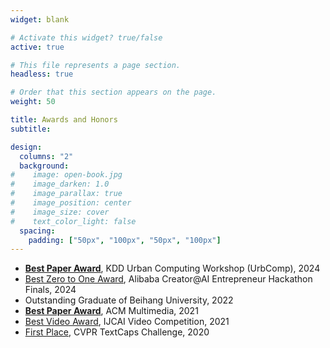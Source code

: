 ```yaml
---
widget: blank

# Activate this widget? true/false
active: true

# This file represents a page section.
headless: true

# Order that this section appears on the page.
weight: 50

title: Awards and Honors
subtitle:

design:
  columns: "2"
  background:
#    image: open-book.jpg
#    image_darken: 1.0
#    image_parallax: true
#    image_position: center
#    image_size: cover
#    text_color_light: false
  spacing:
    padding: ["50px", "100px", "50px", "100px"]
---
```


* [**Best Paper Award**](award_imgs/urbcomp.jpg), KDD Urban Computing Workshop (UrbComp), 2024
* [Best Zero to One Award](https://startup.aliyun.com/special/aihackathon3), Alibaba Creator@AI Entrepreneur Hackathon Finals, 2024
* Outstanding Graduate of Beihang University, 2022 
* [**Best Paper Award**](award_imgs/mm.jpg), ACM Multimedia, 2021
* [Best Video Award](award_imgs/ijcai.jpg), IJCAI Video Competition,  2021
* [First Place](award_imgs/textcaps.jpg), CVPR TextCaps Challenge, 2020
